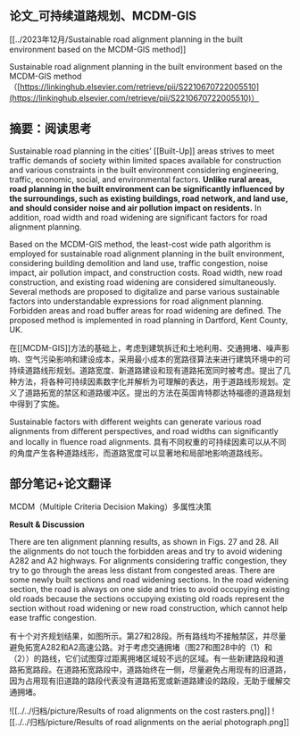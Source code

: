 ## 论文_可持续道路规划、MCDM-GIS

[[../2023年12月/Sustainable road alignment planning in the built environment based on the MCDM-GIS method]]

Sustainable road alignment planning in the built environment based on the MCDM-GIS method（[https://linkinghub.elsevier.com/retrieve/pii/S2210670722005510](https://linkinghub.elsevier.com/retrieve/pii/S2210670722005510)）

## 摘要：阅读思考

Sustainable road planning in the cities’ [[Built-Up]] areas strives to meet traffic demands of society within limited spaces available for construction and various constraints in the built environment considering engineering, traffic, economic, social, and environmental factors. **Unlike rural areas, road planning in the built environment can be significantly influenced by the surroundings, such as existing buildings, road network, and land use, and should consider noise and air pollution impact on residents.** In addition, road width and road widening are significant factors for road alignment planning. 

Based on the MCDM-GIS method, the least-cost wide path algorithm is employed for sustainable road alignment planning in the built environment, considering building demolition and land use, traffic congestion, noise impact, air pollution impact, and construction costs. Road width, new road construction, and existing road widening are considered simultaneously. Several methods are proposed to digitalize and parse various sustainable factors into understandable expressions for road alignment planning. Forbidden areas and road buffer areas for road widening are defined. The proposed method is implemented in road planning in Dartford, Kent County, UK. 

在[[MCDM-GIS]]方法的基础上，考虑到建筑拆迁和土地利用、交通拥堵、噪声影响、空气污染影响和建设成本，采用最小成本的宽路径算法来进行建筑环境中的可持续道路线形规划。道路宽度、新道路建设和现有道路拓宽同时被考虑。提出了几种方法，将各种可持续因素数字化并解析为可理解的表达，用于道路线形规划。定义了道路拓宽的禁区和道路缓冲区。提出的方法在英国肯特郡达特福德的道路规划中得到了实施。

Sustainable factors with different weights can generate various road alignments from different perspectives, and road widths can significantly and locally in­ fluence road alignments. 具有不同权重的可持续因素可以从不同的角度产生各种道路线形，而道路宽度可以显著地和局部地影响道路线形。

## 部分笔记+论文翻译

MCDM（Multiple Criteria Decision Making）多属性决策

**Result & Discussion**

There are ten alignment planning results, as shown in Figs. 27 and 28. All the alignments do not touch the forbidden areas and try to avoid widening A282 and A2 highways. For alignments considering traffic congestion, they try to go through the areas less distant from congested areas. There are some newly built sections and road widening sections. In the road widening section, the road is always on one side and tries to avoid occupying existing old roads because the sections occupying existing old roads represent the section without road widening or new road construction, which cannot help ease traffic congestion.

有十个对齐规划结果，如图所示。第27和28段。所有路线均不接触禁区，并尽量避免拓宽A282和A2高速公路。对于考虑交通拥堵（图27和图28中的（1）和（2））的路线，它们试图穿过距离拥堵区域较不远的区域。有一些新建路段和道路拓宽路段。在道路拓宽路段中，道路始终在一侧，尽量避免占用现有的旧道路，因为占用现有旧道路的路段代表没有道路拓宽或新道路建设的路段，无助于缓解交通拥堵。

![[../../归档/picture/Results of road alignments on the cost rasters.png]]
![[../../归档/picture/Results of road alignments on the aerial photograph.png]]